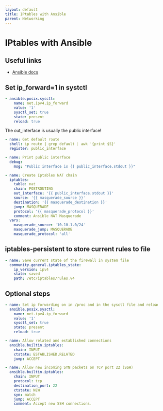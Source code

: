 ```yaml
---
layout: default
title: IPtables with Ansible
parent: Networking
---
```


# IPtables with Ansible

## Useful links

* [Ansible docs](https://docs.ansible.com/ansible/latest/collections/ansible/builtin/iptables_module.html)

## Set ip_forward=1 in systctl

```yaml
- ansible.posix.sysctl:
    name: net.ipv4.ip_forward
    value: '1'
    sysctl_set: true
    state: present
    reload: true
```

The out_interface is usually the public interface!

```yaml
- name: Get default route
  shell: ip route | grep default | awk '{print $5}'
  register: public_interface

- name: Print public interface
  debug:
    msg: "Public interface is {{ public_interface.stdout }}"

- name: Create Iptables NAT chain
  iptables:
    table: nat
    chain: POSTROUTING
    out_interface: '{{ public_interface.stdout }}'
    source: '{{ masquerade_source }}'
    destination: '{{ masquerade_destination }}'
    jump: MASQUERADE
    protocol: '{{ masquerade_protocol }}'
    comment: Ansible NAT Masquerade
  vars:
    masquerade_source: '10.10.1.0/24'                                                                                                                                                                              masquerade_destination: '0.0.0.0/0'
    masquerade_jump: MASQUERADE
    masquerade_protocol: 'all'
```

## iptables-persistent to store current rules to file

```yaml
- name: Save current state of the firewall in system file
  community.general.iptables_state:
    ip_version: ipv4
    state: saved
    path: /etc/iptables/rules.v4
```

## Optional steps

```yaml
- name: Set ip forwarding on in /proc and in the sysctl file and reload if necessary
  ansible.posix.sysctl:
    name: net.ipv4.ip_forward
    value: '1'
    sysctl_set: true
    state: present
    reload: true

- name: Allow related and established connections
  ansible.builtin.iptables:
    chain: INPUT
    ctstate: ESTABLISHED,RELATED
    jump: ACCEPT

- name: Allow new incoming SYN packets on TCP port 22 (SSH)
  ansible.builtin.iptables:
    chain: INPUT
    protocol: tcp
    destination_port: 22
    ctstate: NEW
    syn: match
    jump: ACCEPT
    comment: Accept new SSH connections.
```
